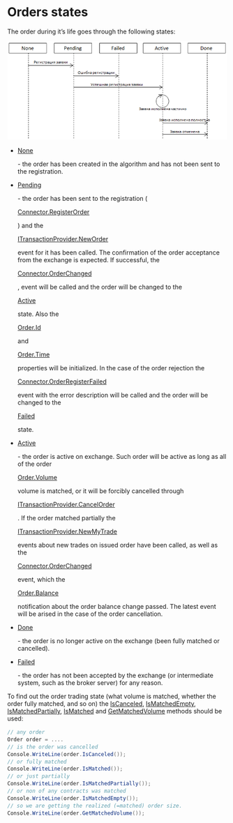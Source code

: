 # Orders states

The order during it’s life goes through the following states:

![OrderStates](../images/OrderStates.png)

- [None](xref:StockSharp.Messages.OrderStates.None)

   \- the order has been created in the algorithm and has not been sent to the registration. 
- [Pending](xref:StockSharp.Messages.OrderStates.Pending)

   \- the order has been sent to the registration (

  [Connector.RegisterOrder](xref:StockSharp.Algo.Connector.RegisterOrder)

  ) and the 

  [ITransactionProvider.NewOrder](xref:StockSharp.BusinessEntities.ITransactionProvider.NewOrder)

   event for it has been called. The confirmation of the order acceptance from the exchange is expected. If successful, the 

  [Connector.OrderChanged](xref:StockSharp.Algo.Connector.OrderChanged)

  , event will be called and the order will be changed to the 

  [Active](xref:StockSharp.Messages.OrderStates.Active)

   state. Also the 

  [Order.Id](xref:StockSharp.BusinessEntities.Order.Id)

   and 

  [Order.Time](xref:StockSharp.BusinessEntities.Order.Time)

   properties will be initialized. In the case of the order rejection the 

  [Connector.OrderRegisterFailed](xref:StockSharp.Algo.Connector.OrderRegisterFailed)

   event with the error description will be called and the order will be changed to the 

  [Failed](xref:StockSharp.Messages.OrderStates.Failed)

   state. 
- [Active](xref:StockSharp.Messages.OrderStates.Active)

   \- the order is active on exchange. Such order will be active as long as all of the order 

  [Order.Volume](xref:StockSharp.BusinessEntities.Order.Volume)

   volume is matched, or it will be forcibly cancelled through 

  [ITransactionProvider.CancelOrder](xref:StockSharp.BusinessEntities.ITransactionProvider.CancelOrder)

  . If the order matched partially the 

  [ITransactionProvider.NewMyTrade](xref:StockSharp.BusinessEntities.ITransactionProvider.NewMyTrade)

   events about new trades on issued order have been called, as well as the 

  [Connector.OrderChanged](xref:StockSharp.Algo.Connector.OrderChanged)

   event, which the 

  [Order.Balance](xref:StockSharp.BusinessEntities.Order.Balance)

   notification about the order balance change passed. The latest event will be arised in the case of the order cancellation. 
- [Done](xref:StockSharp.Messages.OrderStates.Done)

   \- the order is no longer active on the exchange (been fully matched or cancelled). 
- [Failed](xref:StockSharp.Messages.OrderStates.Failed)

   \- the order has not been accepted by the exchange (or intermediate system, such as the broker server) for any reason. 

To find out the order trading state (what volume is matched, whether the order fully matched, and so on) the [IsCanceled](xref:StockSharp.Algo.TraderHelper.IsCanceled), [IsMatchedEmpty](xref:StockSharp.Algo.TraderHelper.IsMatchedEmpty), [IsMatchedPartially](xref:StockSharp.Algo.TraderHelper.IsMatchedPartially), [IsMatched](xref:StockSharp.Algo.TraderHelper.IsMatched) and [GetMatchedVolume](xref:StockSharp.Algo.TraderHelper.GetMatchedVolume) methods should be used: 

```cs
// any order
Order order = ....
// is the order was cancelled
Console.WriteLine(order.IsCanceled());
// or fully matched
Console.WriteLine(order.IsMatched());
// or just partially
Console.WriteLine(order.IsMatchedPartially());
// or non of any contracts was matched 
Console.WriteLine(order.IsMatchedEmpty());
// so we are getting the realized (=matched) order size.
Console.WriteLine(order.GetMatchedVolume());
```
